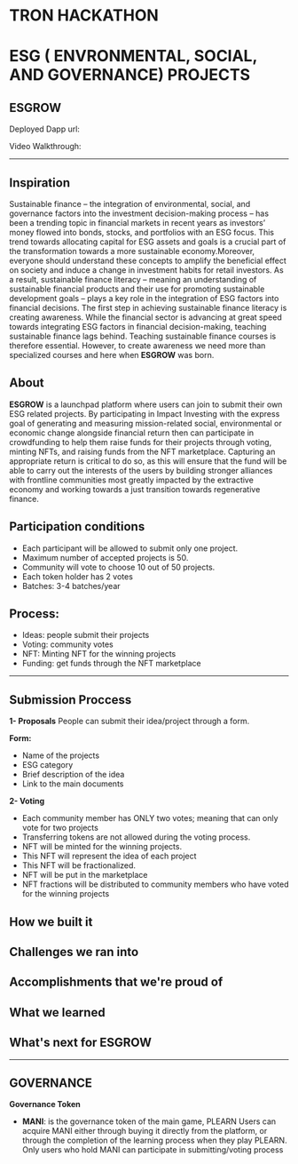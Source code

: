# TRON HACKATHON
# ESG ( ENVRONMENTAL, SOCIAL, AND GOVERNANCE) PROJECTS
**ESGROW**
---

Deployed Dapp url:

Video Walkthrough:

---
## Inspiration

Sustainable finance – the integration of environmental, social, and governance factors into the investment decision-making process – has been a trending topic in financial markets in recent years as investors’ money flowed into bonds, stocks, and portfolios with an ESG focus. This trend towards allocating capital for ESG assets and goals is a crucial part of the transformation towards a more sustainable economy.Moreover, everyone should understand these concepts to amplify the beneficial effect on society and induce a change in investment habits for retail investors. As a result, sustainable finance literacy – meaning an understanding of sustainable financial products and their use for promoting sustainable development goals – plays a key role in the integration of ESG factors into financial decisions. The first step in achieving sustainable finance literacy is creating awareness. While the financial sector is advancing at great speed towards integrating ESG factors in financial decision-making, teaching sustainable finance lags behind. Teaching sustainable finance courses is therefore essential. However, to create awareness we need more than specialized courses and here when **ESGROW** was born.


## About

**ESGROW** is a launchpad platform where users can join to submit their own ESG related projects. By participating in Impact Investing with the express goal of generating and measuring mission-related social, environmental or economic change alongside financial return then can participate in crowdfunding to help them raise funds for their projects through voting, minting NFTs, and raising funds from the NFT marketplace. Capturing an appropriate return is critical to do so, as this will ensure that the fund will be able to carry out the interests of the users by building stronger alliances with frontline communities most greatly impacted by the extractive economy and working towards a just transition towards regenerative finance.


## Participation conditions

- Each participant will be allowed to submit only one project. 
- Maximum number of accepted projects is 50. 
- Community will vote to choose 10 out of 50 projects.
- Each token holder has 2 votes
- Batches: 3-4 batches/year

## Process: 

- Ideas: people submit their projects
- Voting: community votes 
- NFT: Minting NFT for the winning projects
- Funding: get funds through  the NFT marketplace


---
## Submission Proccess

**1- Proposals**
People can submit their idea/project through a form.

 **Form:**
   - Name of the projects
   - ESG category
   - Brief description of the idea 
   - Link to the main documents

**2- Voting**
- Each community member has ONLY two votes; meaning that can only vote for two projects
- Transferring tokens are not allowed during the voting process.
- NFT will be minted for the winning projects. 
- This NFT will represent the idea of each project
- This NFT will be fractionalized.
- NFT will be put in the marketplace
- NFT fractions will be distributed to community members who have voted for the winning projects

## How we built it



## Challenges we ran into



## Accomplishments that we're proud of



## What we learned



## What's next for ESGROW

---
## GOVERNANCE 

 **Governance Token**
 
   - **MANI**: is the governance token of the main game, PLEARN
     Users can acquire MANI either through buying it directly from the platform, or through the completion of the learning process when they play PLEARN.
     Only users who hold MANI can participate in submitting/voting process


